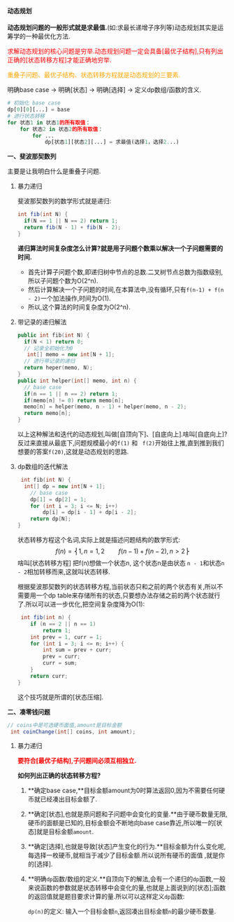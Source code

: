 #### **动态规划**

**动态规划问题的一般形式就是求最值.**(如:求最长递增子序列等)动态规划其实是运筹学的一种最优化方法.

<font color=red>求解动态规划的核心问题是穷举.动态规划问题一定会具备[最优子结构],只有列出正确的[状态转移方程]才能正确地穷举.</font>

<font color= orange>重叠子问题、最优子结构、状态转移方程就是动态规划的三要素.</font>

明确base case -> 明确[状态] -> 明确[选择] -> 定义dp数组/函数的含义.

```python
# 初始化 base case
dp[0][0][...] = base
# 进行状态转移
for 状态1 in 状态1的所有取值：
    for 状态2 in 状态2的所有取值：
        for ...
            dp[状态1][状态2][...] = 求最值(选择1，选择2...)
```

**一、斐波那契数列**

主要是让我明白什么是重叠子问题.

1. 暴力递归

   斐波那契数列的数学形式就是递归:

   ```java
   int fib(int N) {
     if(N == 1 || N == 2) return 1;
     return fib(N - 1) + fib(N - 2);
   }
   ```

   **递归算法时间复杂度怎么计算?就是用子问题个数乘以解决一个子问题需要的时间.**

   + 首先计算子问题个数,即递归树中节点的总数.二叉树节点总数为指数级别,所以子问题个数为O(2^n).
   + 然后计算解决一个子问题的时间,在本算法中,没有循环,只有`f(n-1) + f(n - 2)`一个加法操作,时间为O(1).
   + 所以,这个算法的时间复杂度为O(2^n).

2. 带记录的递归解法

   ```c++
   public int fib(int N) {
     if(N < 1) return 0;
     // 记录全初始化为0
      int[] memo = new int[N + 1];
     // 进行带记录的递归
     return heper(memo, N);
   }
   public int helper(int[] memo, int n) {
     // base case
     if(n == 1 || n == 2) return 1;
     if(memo[n] != 0) return memo[n];
     memo[n] = helper(memo, n - 1) + helper(memo, n - 2);
     return memo[n];
   }
   ```

   以上这种解法和迭代的动态规划,叫做[自顶向下]、[自底向上].啥叫[自底向上]?反过来直接从最底下,问题规模最小的`f(1)` 和 ` f(2)`开始往上推,直到推到我们想要的答案`f(20)`,这就是动态规划的思路.

3. dp数组的迭代解法

   ```c++
    int fib(int N) {
     int[] dp = new int[N + 1];
       // base case
       dp[1] = dp[2] = 1;
       for (int i = 3; i <= N; i++)
           dp[i] = dp[i - 1] + dp[i - 2];
       return dp[N];
   }
   ```

   状态转移方程这个名词,实际上就是描述问题结构的数学形式:
   $$
   f(n) =⎨1,n = 1, 2 \qquad
           f(n - 1) + f(n - 2), n > 2⎬
   $$
   啥叫[状态转移方程] 把f(n)想做一个状态n, 这个状态n是由状态 `n - 1`和状态`n - 2`相加转移而来,这就叫状态转移.

   根据斐波那契数列的状态转移方程,当前状态只和之前的两个状态有关,所以不需要用一个dp table来存储所有的状态,只要想办法存储之前的两个状态就行了.所以可以进一步优化,把空间复杂度降为O(1):

   ```java
    int fib(int n) {
       if (n == 2 || n == 1) 
           return 1;
       int prev = 1, curr = 1;
       for (int i = 3; i <= n; i++) {
           int sum = prev + curr;
           prev = curr;
           curr = sum;
       }
       return curr;
   }
   ```

   这个技巧就是所谓的[状态压缩].

**二、凑零钱问题**

```java
// coins中是可选硬币面值,amount是目标金额
 int coinChange(int[] coins, int amount);
```

1. 暴力递归

   **<font color=red>要符合[最优子结构],子问题间必须互相独立.</font>**

   **如何列出正确的状态转移方程?**
   
   1. **确定base case,**目标金额amount为0时算法返回0,因为不需要任何硬币就已经凑出目标金额了.
   
   2. **确定[状态],也就是原问题和子问题中会变化的变量.**由于硬币数量无限,硬币的面额是已知的,目标金额会不断地向base case靠近,所以唯一的[状态]就是目标金额`amount`.
   
   3. **确定[选择],也就是导致[状态]产生变化的行为.**目标金额为什么变化呢,每选择一枚硬币,就相当于减少了目标金额.所以说所有硬币的面值 ,就是你的[选择].
   
   4. **明确`dp`函数/数组的定义.**自顶向下的解法,会有一个递归的`dp`函数,一般来说函数的参数就是状态转移中会变化的量,也就是上面说到的[状态];函数的返回值就是题目要求计算的量.所以可以这样定义`dp`函数:
   
      `dp(n)`的定义: 输入一个目标金额`n`,返回凑出目标金额`n`的最少硬币数量.
   
      

